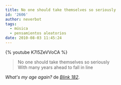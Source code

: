 ```yaml
---
title: No one should take themselves so seriously
id: '2606'
author: neverbot
tags:
  - música
  - pensamientos aleatorios
date: 2010-08-03 11:45:24
---
```


{% youtube K7l5ZeVVoCA %}

> No one should take themselves so seriously  
> With many years ahead to fall in line

_What's my age again?_ de _[Blink 182](http://en.wikipedia.org/wiki/Blink-182)_.